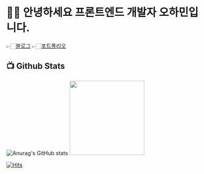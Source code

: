 # 🧑‍💻 안녕하세요 프론트엔드 개발자 오하민입니다.
👉🏻[블로그](https://ohamin26.tistory.com/) 
👉🏻[포트폴리오](https://immense-table-21f.notion.site/1465d73cee1380ff8d1ee5d4b3c59259?pvs=74)

## 📺 Github Stats


![Anurag's GitHub stats](https://github-readme-stats.vercel.app/api?username=ohamin26&show_icons=true&theme=prussian)
<img style="height:195px" src="https://github-readme-stats.vercel.app/api/top-langs/?username=ohamin26&layout=compact&theme=prussian&hide_border=true" />



[![Hits](https://hits.seeyoufarm.com/api/count/incr/badge.svg?url=https%3A%2F%2Fgithub.com%2Fohamin26&count_bg=%2379C83D&title_bg=%23555555&icon=tencentqq.svg&icon_color=%23E7E7E7&title=hits&edge_flat=false)](https://hits.seeyoufarm.com)
